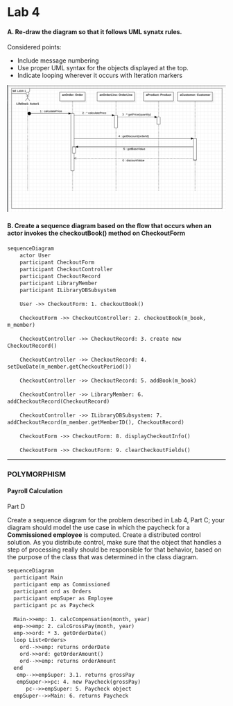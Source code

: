 # Lab 4
#### A.  Re-draw the diagram so that it follows UML synatx rules. 

Considered points: 

* Include message numbering 
* Use proper UML syntax for the objects displayed at the top. 
* Indicate looping wherever it occurs with Iteration markers 

![](assets/lab4_2.png)

#### **B**. Create a sequence diagram based on the flow that occurs when an actor invokes the checkoutBook() method on CheckoutForm

```mermaid
sequenceDiagram
    actor User
    participant CheckoutForm
    participant CheckoutController
    participant CheckoutRecord
    participant LibraryMember
    participant ILibraryDBSubsystem

    User ->> CheckoutForm: 1. checkoutBook()

    CheckoutForm ->> CheckoutController: 2. checkoutBook(m_book, m_member)

    CheckoutController ->> CheckoutRecord: 3. create new CheckoutRecord()

    CheckoutController ->> CheckoutRecord: 4. setDueDate(m_member.getCheckoutPeriod())

    CheckoutController ->> CheckoutRecord: 5. addBook(m_book)

    CheckoutController ->> LibraryMember: 6. addCheckoutRecord(CheckoutRecord)

    CheckoutController ->> ILibraryDBSubsystem: 7. addCheckoutRecord(m_member.getMemberID(), CheckoutRecord)

    CheckoutForm ->> CheckoutForm: 8. displayCheckoutInfo()

    CheckoutForm ->> CheckoutForm: 9. clearCheckoutFields()
```

------------

### POLYMORPHISM
#### Payroll Calculation

Part D

Create a sequence diagram for the problem described in Lab 4, Part C; your diagram should model the use case in which the paycheck for a **Commissioned employee** is computed. Create a distributed control solution. As you distribute control, make sure that the object that handles a step of processing really should be responsible for that behavior, based on the purpose of the class that was determined in the class diagram.

```mermaid
sequenceDiagram
  participant Main
  participant emp as Commissioned
  participant ord as Orders
  participant empSuper as Employee
  participant pc as Paycheck

  Main->>emp: 1. calcCompensation(month, year)
  emp->>emp: 2. calcGrossPay(month, year)
  emp->>ord: * 3. getOrderDate()
  loop List<Orders>
    ord-->>emp: returns orderDate
    ord->>ord: getOrderAmount()
    ord-->>emp: returns orderAmount
  end
   emp-->>empSuper: 3.1. returns grossPay
   empSuper->>pc: 4. new Paycheck(grossPay)
	  pc-->>empSuper: 5. Paycheck object
  empSuper-->>Main: 6. returns Paycheck





```





